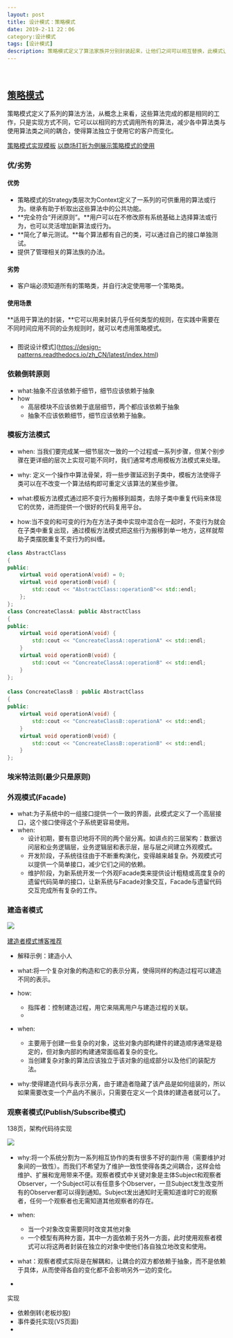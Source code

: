```yaml
---
layout: post
title: 设计模式：策略模式
date: 2019-2-11 22：06
category:设计模式
tags: [设计模式]
description: 策略模式定义了算法家族并分别封装起来，让他们之间可以相互替换，此模式让算法的变化不会影响算法客户。
---
```


​	

## [策略模式](https://design-patterns.readthedocs.io/zh_CN/latest/behavioral_patterns/strategy.html)

​	策略模式定义了系列的算法方法，从概念上来看，这些算法完成的都是相同的工作，只是实现方式不同，它可以以相同的方式调用所有的算法，减少各中算法类与使用算法类之间的耦合，使得算法独立于使用它的客户而变化。

[策略模式实现模板](https://github.com/DepInjoy/BaseHouse/blob/master/DesignPattern/%E7%AD%96%E7%95%A5%E6%A8%A1%E5%BC%8F/%E7%AD%96%E7%95%A5%E6%A8%A1%E5%BC%8F%E5%AE%9E%E7%8E%B0%E6%A8%A1%E6%9D%BF.cpp) [以商场打折为例展示策略模式的使用](https://github.com/DepInjoy/BaseHouse/blob/master/DesignPattern/%E7%AD%96%E7%95%A5%E6%A8%A1%E5%BC%8F/%E7%AD%96%E7%95%A5%E6%A8%A1%E5%BC%8F-%E5%95%86%E5%9C%BA%E6%89%93%E6%8A%98.cpp)



### 优/劣势

#### 优势

- 策略模式的Strategy类层次为Context定义了一系列的可供重用的算法或行为。继承有助于析取出这些算法中的公共功能。
- **完全符合“开闭原则”。**用户可以在不修改原有系统基础上选择算法或行为，也可以灵活增加新算法或行为。
- **简化了单元测试。**每个算法都有自己的类，可以通过自己的接口单独测试。
- 提供了管理相关的算法族的办法。

#### 劣势

- 客户端必须知道所有的策略类，并自行决定使用哪一个策略类。

#### 使用场景

​	**适用于算法的封装，**它可以用来封装几乎任何类型的规则，在实践中需要在不同时间应用不同的业务规则时，就可以考虑用策略模式。

### 





- 图说设计模式](https://design-patterns.readthedocs.io/zh_CN/latest/index.html)



### 依赖倒转原则

- what:抽象不应该依赖于细节，细节应该依赖于抽象
- how
  - 高层模块不应该依赖于底层细节，两个都应该依赖于抽象
  - 抽象不应该依赖细节，细节应该依赖于抽象。

### 模板方法模式

- when:  当我们要完成某一细节层次一致的一个过程或一系列步骤，但某个别步骤在更详细的层次上实现可能不同时，我们通常考虑用模板方法模式来处理。

- why:  定义一个操作中算法骨架，将一些步骤延迟到子类中，模板方法使得子类可以在不改变一个算法结构即可重定义该算法的某些步骤。

- what:模板方法模式通过把不变行为搬移到超类，去除子类中重复代码来体现它的优势，进而提供一个很好的代码复用平台。
- how:当不变的和可变的行为在方法子类中实现中混合在一起时，不变行为就会在子类中重复出现，通过模板方法模式把这些行为搬移到单一地方，这样就帮助子类摆脱重复不变行为的纠缠。

```C++
class AbstractClass
{
public:
	virtual void operationA(void) = 0;
	virtual void operationB(void) { 
		std::cout << "AbstractClass::operationB"<< std::endl; 
	};
};
class ConcreateClassA: public AbstractClass
{
public:
	virtual void operationA(void) {
		std::cout << "ConcreateClassA::operationA" << std::endl;
	}
	virtual void operationB(void) {
		std::cout << "ConcreateClassA::operationB" << std::endl;
	}
};

class ConcreateClassB : public AbstractClass
{
public:
	virtual void operationA(void) {
		std::cout << "ConcreateClassB::operationA" << std::endl;
	}
	virtual void operationB(void) {
		std::cout << "ConcreateClassB::operationB" << std::endl;
	}
};
```



### 埃米特法则(最少只是原则)



### 外观模式(Facade)

- what:为子系统中的一组接口提供一个一致的界面，此模式定义了一个高层接口，这个接口使得这个子系统更容易使用。
- when:
  - 设计初期，要有意识地将不同的两个层分离。如讲点的三层架构：数据访问层和业务逻辑层，业务逻辑层和表示层，层与层之间建立外观模式。
  - 开发阶段，子系统往往由于不断重构演化，变得越来越复杂。外观模式可以提供一个简单接口，减少它们之间的依赖。
  - 维护阶段，为新系统开发一个外观Facade类来提供设计粗糙或高度复杂的遗留代码简单的接口，让新系统与Facade对象交互，Facade与遗留代码交互完成所有复杂的工作。

### 建造者模式

![](..\_img\建造者模式结构图.png)

[建造者模式博客推荐](<https://design-patterns.readthedocs.io/zh_CN/latest/creational_patterns/builder.html>)

- 解释示例：建造小人
- what:将一个复杂对象的构造和它的表示分离，使得同样的构造过程可以建造不同的表示。
- how:
  - 指挥者：控制建造过程，用它来隔离用户与建造过程的关联。
  - 

- when:
  - 主要用于创建一些复杂的对象，这些对象内部构建件的建造顺序通常是稳定的，但对象内部的构建通常面临着复杂的变化。
  - 当创建复杂对象的算法应该独立于该对象的组成部分以及他们的装配方法。
- why:使得建造代码与表示分离，由于建造者隐藏了该产品是如何组装的，所以如果需要改变一个产品内不展示，只需要在定义一个具体的建造者就可以了。



### 观察者模式(Publish/Subscribe模式)

138页，架构代码待实现

![](..\_img\设计模式\观察者模式.png)

- why:将一个系统分割为一系列相互协作的类有很多不好的副作用（需要维护对象间的一致性）。而我们不希望为了维护一致性使得各类之间耦合，这样会给维护、扩展和宠用带来不便。观察者模式中关键对象是主体Subject和观察者Observer，一个Subject可以有任意多个Observer，一旦Subject发生改变所有的Observer都可以得到通知。Subject发出通知时无需知道谁时它的观察者，任何一个观察者也无需知道其他观察者的存在。
- when:
  - 当一个对象改变需要同时改变其他对象
  - 一个模型有两种方面，其中一方面依赖于另外一方面，此时使用观察者模式可以将这两者封装在独立的对象中使他们各自独立地改变和使用。

- what：观察者模式实际是在解耦和，让耦合的双方都依赖于抽象，而不是依赖于具体，从而使得各自的变化都不会影响另外一边的变化。
- 

实现

- 依赖倒转(老板炒股)
- 事件委托实现(VS页面)
- 